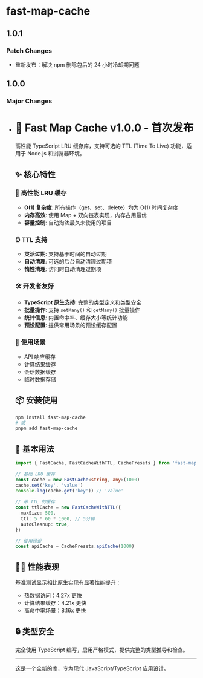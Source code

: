 # fast-map-cache

## 1.0.1

### Patch Changes

- 重新发布：解决 npm 删除包后的 24 小时冷却期问题

## 1.0.0

### Major Changes

- # 🎉 Fast Map Cache v1.0.0 - 首次发布

  高性能 TypeScript LRU 缓存库，支持可选的 TTL (Time To Live) 功能，适用于 Node.js 和浏览器环境。

  ## ✨ 核心特性

  ### 🚀 高性能 LRU 缓存
  - **O(1) 复杂度**: 所有操作（get、set、delete）均为 O(1) 时间复杂度
  - **内存高效**: 使用 Map + 双向链表实现，内存占用最优
  - **容量控制**: 自动淘汰最久未使用的项目

  ### ⏰ TTL 支持
  - **灵活过期**: 支持基于时间的自动过期
  - **自动清理**: 可选的后台自动清理过期项
  - **惰性清理**: 访问时自动清理过期项

  ### 🛠️ 开发者友好
  - **TypeScript 原生支持**: 完整的类型定义和类型安全
  - **批量操作**: 支持 `setMany()` 和 `getMany()` 批量操作
  - **统计信息**: 内置命中率、缓存大小等统计功能
  - **预设配置**: 提供常用场景的预设缓存配置

  ### 🎯 使用场景
  - API 响应缓存
  - 计算结果缓存
  - 会话数据缓存
  - 临时数据存储

  ## 📦 安装使用

  ```bash
  npm install fast-map-cache
  # 或
  pnpm add fast-map-cache
  ```

  ## 🔧 基本用法

  ```typescript
  import { FastCache, FastCacheWithTTL, CachePresets } from 'fast-map-cache'

  // 基础 LRU 缓存
  const cache = new FastCache<string, any>(1000)
  cache.set('key', 'value')
  console.log(cache.get('key')) // 'value'

  // 带 TTL 的缓存
  const ttlCache = new FastCacheWithTTL({
    maxSize: 500,
    ttl: 5 * 60 * 1000, // 5分钟
    autoCleanup: true,
  })

  // 使用预设
  const apiCache = CachePresets.apiCache(1000)
  ```

  ## 🏃‍♂️ 性能表现

  基准测试显示相比原生实现有显著性能提升：
  - 热数据访问：4.27x 更快
  - 计算结果缓存：4.21x 更快
  - 高命中率场景：8.16x 更快

  ## 🔒 类型安全

  完全使用 TypeScript 编写，启用严格模式，提供完整的类型推导和检查。

  ***

  这是一个全新的库，专为现代 JavaScript/TypeScript 应用设计。
